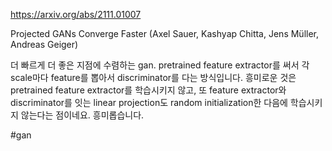 https://arxiv.org/abs/2111.01007

Projected GANs Converge Faster (Axel Sauer, Kashyap Chitta, Jens Müller, Andreas Geiger)

더 빠르게 더 좋은 지점에 수렴하는 gan. pretrained feature extractor를 써서 각 scale마다 feature를 뽑아서 discriminator를 다는 방식입니다. 흥미로운 것은 pretrained feature extractor를 학습시키지 않고, 또 feature extractor와 discriminator를 잇는 linear projection도 random initialization한 다음에 학습시키지 않는다는 점이네요. 흥미롭습니다.

#gan